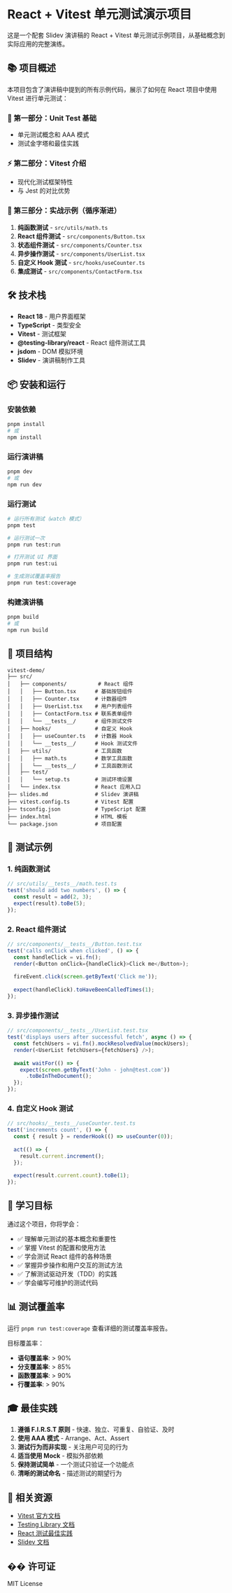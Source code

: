 # React + Vitest 单元测试演示项目

这是一个配套 Slidev 演讲稿的 React + Vitest 单元测试示例项目，从基础概念到实际应用的完整演练。

## 📚 项目概述

本项目包含了演讲稿中提到的所有示例代码，展示了如何在 React 项目中使用 Vitest 进行单元测试：

### 🎯 第一部分：Unit Test 基础
- 单元测试概念和 AAA 模式
- 测试金字塔和最佳实践

### ⚡ 第二部分：Vitest 介绍
- 现代化测试框架特性
- 与 Jest 的对比优势

### 🚀 第三部分：实战示例（循序渐进）
1. **纯函数测试** - `src/utils/math.ts`
2. **React 组件测试** - `src/components/Button.tsx`
3. **状态组件测试** - `src/components/Counter.tsx`
4. **异步操作测试** - `src/components/UserList.tsx`
5. **自定义 Hook 测试** - `src/hooks/useCounter.ts`
6. **集成测试** - `src/components/ContactForm.tsx`

## 🛠 技术栈

- **React 18** - 用户界面框架
- **TypeScript** - 类型安全
- **Vitest** - 测试框架
- **@testing-library/react** - React 组件测试工具
- **jsdom** - DOM 模拟环境
- **Slidev** - 演讲稿制作工具

## 📦 安装和运行

### 安装依赖
```bash
pnpm install
# 或
npm install
```

### 运行演讲稿
```bash
pnpm dev
# 或
npm run dev
```

### 运行测试
```bash
# 运行所有测试（watch 模式）
pnpm test

# 运行测试一次
pnpm run test:run

# 打开测试 UI 界面
pnpm run test:ui

# 生成测试覆盖率报告
pnpm run test:coverage
```

### 构建演讲稿
```bash
pnpm build
# 或
npm run build
```

## 📁 项目结构

```
vitest-demo/
├── src/
│   ├── components/          # React 组件
│   │   ├── Button.tsx      # 基础按钮组件
│   │   ├── Counter.tsx     # 计数器组件
│   │   ├── UserList.tsx    # 用户列表组件
│   │   ├── ContactForm.tsx # 联系表单组件
│   │   └── __tests__/      # 组件测试文件
│   ├── hooks/              # 自定义 Hook
│   │   ├── useCounter.ts   # 计数器 Hook
│   │   └── __tests__/      # Hook 测试文件
│   ├── utils/              # 工具函数
│   │   ├── math.ts         # 数学工具函数
│   │   └── __tests__/      # 工具函数测试
│   ├── test/
│   │   └── setup.ts        # 测试环境设置
│   └── index.tsx           # React 应用入口
├── slides.md               # Slidev 演讲稿
├── vitest.config.ts        # Vitest 配置
├── tsconfig.json           # TypeScript 配置
├── index.html              # HTML 模板
└── package.json            # 项目配置
```

## 🧪 测试示例

### 1. 纯函数测试
```typescript
// src/utils/__tests__/math.test.ts
test('should add two numbers', () => {
  const result = add(2, 3);
  expect(result).toBe(5);
});
```

### 2. React 组件测试
```typescript
// src/components/__tests__/Button.test.tsx
test('calls onClick when clicked', () => {
  const handleClick = vi.fn();
  render(<Button onClick={handleClick}>Click me</Button>);
  
  fireEvent.click(screen.getByText('Click me'));
  
  expect(handleClick).toHaveBeenCalledTimes(1);
});
```

### 3. 异步操作测试
```typescript
// src/components/__tests__/UserList.test.tsx
test('displays users after successful fetch', async () => {
  const fetchUsers = vi.fn().mockResolvedValue(mockUsers);
  render(<UserList fetchUsers={fetchUsers} />);
  
  await waitFor(() => {
    expect(screen.getByText('John - john@test.com'))
      .toBeInTheDocument();
  });
});
```

### 4. 自定义 Hook 测试
```typescript
// src/hooks/__tests__/useCounter.test.ts
test('increments count', () => {
  const { result } = renderHook(() => useCounter(0));
  
  act(() => {
    result.current.increment();
  });
  
  expect(result.current.count).toBe(1);
});
```

## 🎯 学习目标

通过这个项目，你将学会：

- ✅ 理解单元测试的基本概念和重要性
- ✅ 掌握 Vitest 的配置和使用方法  
- ✅ 学会测试 React 组件的各种场景
- ✅ 掌握异步操作和用户交互的测试方法
- ✅ 了解测试驱动开发（TDD）的实践
- ✅ 学会编写可维护的测试代码

## 📊 测试覆盖率

运行 `pnpm run test:coverage` 查看详细的测试覆盖率报告。

目标覆盖率：
- **语句覆盖率**: > 90%
- **分支覆盖率**: > 85%
- **函数覆盖率**: > 90%
- **行覆盖率**: > 90%

## 🎓 最佳实践

1. **遵循 F.I.R.S.T 原则** - 快速、独立、可重复、自验证、及时
2. **使用 AAA 模式** - Arrange、Act、Assert
3. **测试行为而非实现** - 关注用户可见的行为
4. **适当使用 Mock** - 模拟外部依赖
5. **保持测试简单** - 一个测试只验证一个功能点
6. **清晰的测试命名** - 描述测试的期望行为

## 🔗 相关资源

- [Vitest 官方文档](https://vitest.dev)
- [Testing Library 文档](https://testing-library.com)
- [React 测试最佳实践](https://kentcdodds.com/blog/common-mistakes-with-react-testing-library)
- [Slidev 文档](https://sli.dev)

## �� 许可证

MIT License
